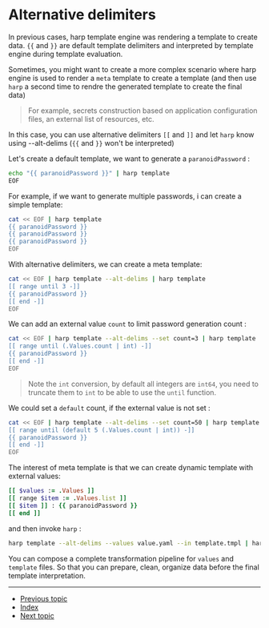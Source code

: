 # Alternative delimiters

In previous cases, harp template engine was rendering a template to create
data. `{{` and `}}` are default template delimiters and interpreted by template
engine during template evaluation.

Sometimes, you might want to create a more complex scenario where harp engine
 is used to render a `meta` template to create a template (and then use `harp`
a second time to rendre the generated template to create the final data)

> For example, secrets construction based on application configuration files, an
> external list of resources, etc.

In this case, you can use alternative delimiters `[[` and `]]` and let `harp`
know using --alt-delims (`{{` and `}}` won't be interpreted)

Let's create a default template, we want to generate a `paranoidPassword` :

```sh
echo "{{ paranoidPassword }}" | harp template
EOF
```

For example, if we want to generate multiple passwords, i can create a simple template:

```sh
cat << EOF | harp template
{{ paranoidPassword }}
{{ paranoidPassword }}
{{ paranoidPassword }}
EOF
```

With alternative delimiters, we can create a meta template:

```sh
cat << EOF | harp template --alt-delims | harp template
[[ range until 3 -]]
{{ paranoidPassword }}
[[ end -]]
EOF
```

We can add an external value `count` to limit password generation count :

```sh
cat << EOF | harp template --alt-delims --set count=3 | harp template
[[ range until (.Values.count | int) -]]
{{ paranoidPassword }}
[[ end -]]
EOF
```

> Note the `int` conversion, by default all integers are `int64`, you need
> to truncate them to `int` to be able to use the `until` function.

We could set a `default` count, if the external value is not set :

```sh
cat << EOF | harp template --alt-delims --set count=50 | harp template
[[ range until (default 5 (.Values.count | int)) -]]
{{ paranoidPassword }}
[[ end -]]
EOF
```

The interest of meta template is that we can create dynamic template with
external values:

```rb
[[ $values := .Values ]]
[[ range $item := .Values.list ]]
[[ $item ]] : {{ paranoidPassword }}
[[ end ]]
```

and then invoke `harp` :

```sh
harp template --alt-delims --values value.yaml --in template.tmpl | harp template
```

You can compose a complete transformation pipeline for `values` and `template` files.
So that you can prepare, clean, organize data before the final template interpretation.

---

* [Previous topic](6-lists-and-maps.md)
* [Index](../)
* [Next topic](8-whitespace-controls.md)
